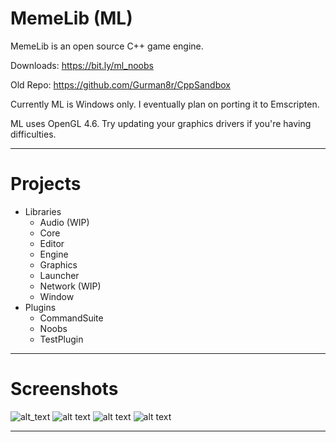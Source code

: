 # MemeLib (ML)

MemeLib is an open source C++ game engine.

Downloads: https://bit.ly/ml_noobs

Old Repo: https://github.com/Gurman8r/CppSandbox

Currently ML is Windows only. I eventually plan on porting it to Emscripten.

ML uses OpenGL 4.6. Try updating your graphics drivers if you're having difficulties.

______________________________

# Projects

- Libraries
  - Audio (WIP)
  - Core
  - Editor
  - Engine
  - Graphics
  - Launcher
  - Network (WIP)
  - Window
- Plugins
  - CommandSuite
  - Noobs
  - TestPlugin

______________________________
# Screenshots

![alt_text](https://i.imgur.com/TyIgSw9.png)
![alt text](https://i.imgur.com/JS4bQdL.png)
![alt text](https://i.imgur.com/9F3BuaL.png)
![alt text](https://i.imgur.com/dfm47zC.png)

_____________________________
